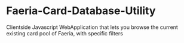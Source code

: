 # Faeria-Card-Database-Utility
Clientside Javascript WebApplication that lets you browse the current existing card pool of Faeria, with specific filters
